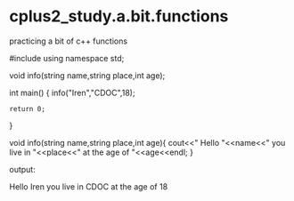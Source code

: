 # cplus2_study.a.bit.functions
practicing a bit of c++ functions


#include <iostream>
using namespace std;

void info(string name,string place,int age);

int main()
{
   info("Iren","CDOC",18);

    return 0;
}

void info(string name,string place,int age){
     cout<<" Hello "<<name<<" you live in "<<place<<" at the age of "<<age<<endl;
}
  
  output:
  
  Hello Iren you live in CDOC at the age of 18
